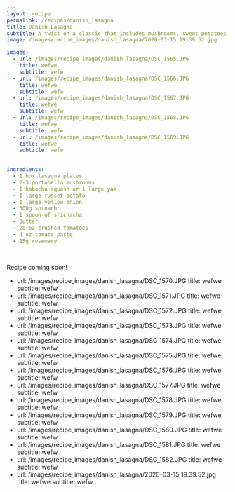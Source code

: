 ```yaml
---
layout: recipe 
permalink: /recipes/danish_lasagna
title: Danish Lasagna
subtitle: A twist on a classic that includes mushrooms, sweet potatoes, and béchamel.
image: /images/recipe_images/danish_lasagna/2020-03-15 19.39.52.jpg

images:
  - url: /images/recipe_images/danish_lasagna/DSC_1565.JPG
    title: wefwe
    subtitle: wefw
  - url: /images/recipe_images/danish_lasagna/DSC_1566.JPG
    title: wefwe
    subtitle: wefw
  - url: /images/recipe_images/danish_lasagna/DSC_1567.JPG
    title: wefwe
    subtitle: wefw
  - url: /images/recipe_images/danish_lasagna/DSC_1568.JPG
    title: wefwe
    subtitle: wefw
  - url: /images/recipe_images/danish_lasagna/DSC_1569.JPG
    title: wefwe
    subtitle: wefw

  
ingredients:
  - 1 box lasagna plates
  - 2-3 portobello mushrooms
  - 1 kabocha squash or 1 large yam
  - 1 large russet potato
  - 1 large yellow onion
  - 300g spinach
  - 1 spoon of srichacha
  - Butter
  - 28 oz crushed tomatoes
  - 4 oz tomato paste
  - 25g rosemary

---
```


Recipe coming soon!

  - url: /images/recipe_images/danish_lasagna/DSC_1570.JPG
    title: wefwe
    subtitle: wefw
  - url: /images/recipe_images/danish_lasagna/DSC_1571.JPG
    title: wefwe
    subtitle: wefw
  - url: /images/recipe_images/danish_lasagna/DSC_1572.JPG
    title: wefwe
    subtitle: wefw
  - url: /images/recipe_images/danish_lasagna/DSC_1573.JPG
    title: wefwe
    subtitle: wefw
  - url: /images/recipe_images/danish_lasagna/DSC_1574.JPG
    title: wefwe
    subtitle: wefw
  - url: /images/recipe_images/danish_lasagna/DSC_1575.JPG
    title: wefwe
    subtitle: wefw
  - url: /images/recipe_images/danish_lasagna/DSC_1576.JPG
    title: wefwe
    subtitle: wefw
  - url: /images/recipe_images/danish_lasagna/DSC_1577.JPG
    title: wefwe
    subtitle: wefw
  - url: /images/recipe_images/danish_lasagna/DSC_1578.JPG
    title: wefwe
    subtitle: wefw
  - url: /images/recipe_images/danish_lasagna/DSC_1579.JPG
    title: wefwe
    subtitle: wefw
  - url: /images/recipe_images/danish_lasagna/DSC_1580.JPG
    title: wefwe
    subtitle: wefw
  - url: /images/recipe_images/danish_lasagna/DSC_1581.JPG
    title: wefwe
    subtitle: wefw
  - url: /images/recipe_images/danish_lasagna/DSC_1582.JPG
    title: wefwe
    subtitle: wefw
  - url: /images/recipe_images/danish_lasagna/2020-03-15 19.39.52.jpg
    title: wefwe
    subtitle: wefw

